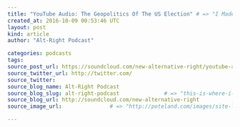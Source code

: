 ```yaml
---
title: "YouTube Audio: The Geopolitics Of The US Election" # => "I Made a Pretty Gem - Planet.rb"
created_at: 2016-10-09 00:53:46 UTC
layout: post
kind: article
author: "Alt-Right Podcast"

categories: podcasts
tags: 
source_post_url: https://soundcloud.com/new-alternative-right/youtube-audio-the-geopolitics-of-the-us-election    # => "http://poteland.com/blog/i-made-a-pretty-gem-planet-dot-rb/"
source_twitter_url: http://twitter.com/
source_twitter: 
source_blog_name: Alt-Right Podcast
source_blog_slug: alt-right-podcast              # => "this-is-where-i-tell-you-stuff"
source_blog_url: http://soundcloud.com/new-alternative-right               # => "http://poteland.com/articles"
source_image_url:               # => "http://poteland.com/images/site-logo.png"

---
```



<!--
   A purely audio version of Alternative Right Chief Editor Colin Liddell&#39;s latest vlog. He talks about the economic and geopolitical factors behind the two presidential candidates, and how Hillary&#39;s globalist agenda could lead to a serious clash with Russia in the Middle East. Access the video here: https://youtu.be/CQLVByQYZGY           # => "I’ve been hurting to write this ever since we had the idea of creating a Planet for Cubox..." (Continued)
   alt-right-podcast              # => "this-is-where-i-tell-you-stuff"
   http://soundcloud.com/new-alternative-right               # => "http://poteland.com/articles"
                 # => "http://poteland.com/images/site-logo.png"
A purely audio version of Alternative Right Chief Editor Colin Liddell's latest vlog. He talks about the economic and geopolitical factors behind the two presidential candidates, and how Hillary's globalist agenda could lead to a serious clash with Russia in the Middle East. Access the video here: https://youtu.be/CQLVByQYZGY<div class="">
    <i>Source: <a href="http://soundcloud.com/new-alternative-right">Alt-Right Podcast</a></i>
</div>
